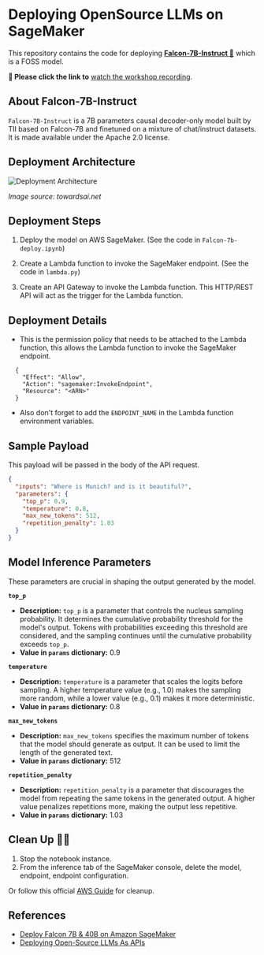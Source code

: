 # Deploying OpenSource LLMs on SageMaker

This repository contains the code for deploying **[Falcon-7B-Instruct 🦅](https://huggingface.co/tiiuae/falcon-7b-instruct)** which is a FOSS model.

**🎥 Please click the link to**
[watch the workshop recording](https://drive.google.com/file/d/1yrZkI0accmyItSk8hOIqP_txDTPgKZzZ/view?usp=sharing).

## About Falcon-7B-Instruct

`Falcon-7B-Instruct` is a 7B parameters causal decoder-only model built by TII based on Falcon-7B and finetuned on a mixture of chat/instruct datasets. It is made available under the Apache 2.0 license.

## Deployment Architecture

![Deployment Architecture](https://github.com/DigitalProductschool/AI-Makerspace/assets/63813872/0f57e7f9-2fd6-481b-90a5-03cb112ecdc8)

_Image source: towardsai.net_

## Deployment Steps

1. Deploy the model on AWS SageMaker. (See the code in `Falcon-7b-deploy.ipynb`)

2. Create a Lambda function to invoke the SageMaker endpoint. (See the code in `lambda.py`)
3. Create an API Gateway to invoke the Lambda function. This HTTP/REST API will act as the trigger for the Lambda function.

## Deployment Details

- This is the permission policy that needs to be attached to the Lambda function, this allows the Lambda function to invoke the SageMaker endpoint.

```
  {
    "Effect": "Allow",
    "Action": "sagemaker:InvokeEndpoint",
    "Resource": "<ARN>"
  }
```

- Also don't forget to add the `ENDPOINT_NAME` in the Lambda function environment variables.

## Sample Payload

This payload will be passed in the body of the API request.

```json
{
  "inputs": "Where is Munich? and is it beautiful?",
  "parameters": {
    "top_p": 0.9,
    "temperature": 0.8,
    "max_new_tokens": 512,
    "repetition_penalty": 1.03
  }
}
```

## Model Inference Parameters

These parameters are crucial in shaping the output generated by the model.

**`top_p`**

- **Description:** `top_p` is a parameter that controls the nucleus sampling probability. It determines the cumulative probability threshold for the model's output. Tokens with probabilities exceeding this threshold are considered, and the sampling continues until the cumulative probability exceeds `top_p`.
- **Value in `params` dictionary:** 0.9

**`temperature`**

- **Description:** `temperature` is a parameter that scales the logits before sampling. A higher temperature value (e.g., 1.0) makes the sampling more random, while a lower value (e.g., 0.1) makes it more deterministic.
- **Value in `params` dictionary:** 0.8

**`max_new_tokens`**

- **Description:** `max_new_tokens` specifies the maximum number of tokens that the model should generate as output. It can be used to limit the length of the generated text.
- **Value in `params` dictionary:** 512

**`repetition_penalty`**

- **Description:** `repetition_penalty` is a parameter that discourages the model from repeating the same tokens in the generated output. A higher value penalizes repetitions more, making the output less repetitive.
- **Value in `params` dictionary:** 1.03

## Clean Up 🧹✨

1. Stop the notebook instance.
2. From the inference tab of the SageMaker console, delete the model, endpoint, endpoint configuration.

Or follow this official [AWS Guide](https://docs.aws.amazon.com/sagemaker/latest/dg/ex1-cleanup.html) for cleanup.

## References

- [Deploy Falcon 7B & 40B on Amazon SageMaker
  ](https://www.philschmid.de/sagemaker-falcon-llm)
- [Deploying Open-Source LLMs As APIs
  ](https://skanda-vivek.medium.com/deploying-open-source-llms-as-apis-ec026e2187bc)

